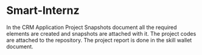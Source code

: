 # Smart-Internz
In the CRM Application Project Snapshots document all the required elements are created and snapshots are attached with it.
The project codes are attached to the repository.
The project report is done in the skill wallet document.
